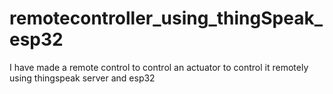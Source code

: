 # remotecontroller_using_thingSpeak_esp32
I have made a remote control to control an actuator to control it remotely using thingspeak server and esp32
